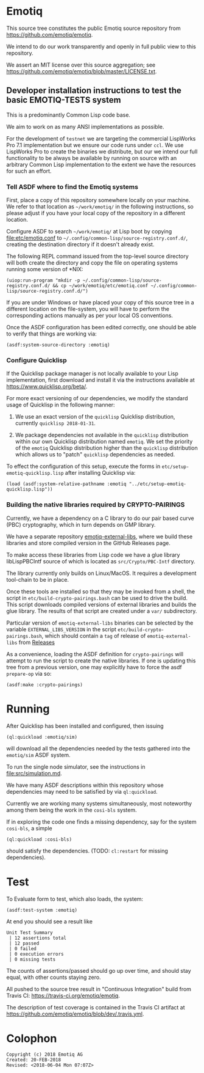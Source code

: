 # Emotiq

This source tree constitutes the public Emotiq source repository from
<https://github.com/emotiq/emotiq>.

We intend to do our work transparently and openly in full public view
to this repository.

We assert an MIT license over this source aggregation; see
<https://github.com/emotiq/emotiq/blob/master/LICENSE.txt>.

## Developer installation instructions to test the basic EMOTIQ-TESTS system

This is a predominantly Common Lisp code base.

We aim to work on as many ANSI implementations as possible.

For the development of `testnet` we are targeting the commercial
LispWorks Pro 7.1 implementation but we ensure our code runs under
`ccl`.  We use LispWorks Pro to create the binaries we distribute, but
our we intend our full functionality to be always be available by
running on source with an arbitrary Common Lisp implementation to the
extent we have the resources for such an effort.

### Tell ASDF where to find the Emotiq systems

First, place a copy of this repository somewhere locally on your
machine.  We refer to that location as `~/work/emotiq/` in the
following instructions, so please adjust if you have your local copy
of the repository in a different location.

Configure ASDF to search `~/work/emotiq/` at Lisp boot by copying
<file:etc/emotiq.conf> to
`~/.config/common-lisp/source-registry.conf.d/`, creating the
destination directory if it doesn't already exist.

The following REPL command issued from the top-level source directory
will both create the directory and copy the file on operating systems
running some version of *NIX:

    (uiop:run-program "mkdir -p ~/.config/common-lisp/source-registry.conf.d/ && cp ~/work/emotiq/etc/emotiq.conf ~/.config/common-lisp/source-registry.conf.d/")


If you are under Windows or have placed your copy of this source tree
in a different location on the file-system, you will have to perform
the corresponding actions manually as per your local OS conventions.

Once the ASDF configuration has been edited correctly, one should be
able to verify that things are working via:

    (asdf:system-source-directory :emotiq)

### Configure Quicklisp

If the Quicklisp package manager is not locally available to your Lisp
implementation, first download and install it via the instructions
available at <https://www.quicklisp.org/beta/>.

For more exact versioning of our dependencies, we modify the standard
usage of Quicklisp in the following manner:

1.  We use an exact version of the `quicklisp` Quicklisp distribution,
    currently `quicklisp 2018-01-31`.
    
2.  We package dependencies not available in the `quicklisp`
    distribution within our own Quicklisp distribution named `emotiq`.
    We set the priority of the `emotiq` Quicklisp distribution higher
    than the `quicklisp` distribution which allows us to "patch"
    `quicklisp` dependencies as needed.

To effect the configuration of this setup, execute the forms in
`etc/setup-emotiq-quicklisp.lisp` after installing Quicklisp via:

    (load (asdf:system-relative-pathname :emotiq "../etc/setup-emotiq-quicklisp.lisp"))

### Building the native libraries required by CRYPTO-PAIRINGS

Currently, we have a dependency on a C library to do our pair based
curve (PBC) cryptography, which in turn depends on GMP library.

We have a separate repository
[emotiq-external-libs](https://github.com/emotiq/emotiq-external-libs),
where we build these libraries and store compiled version in the
GitHub Releases page.

To make access these libraries from Lisp code we have a glue library
libLispPBCIntf source of which is located as `src/Crypto/PBC-Intf`
directory.

The library currently only builds on Linux/MacOS.  It requires a
development tool-chain to be in place.

Once these tools are installed so that they may be invoked from a
shell, the script in `etc/build-crypto-pairings.bash` can be used to
drive the build. This script downloads compiled versions of external
libraries and builds the glue library. The results of that script are
created under a `var/` subdirectory.

Particular version of `emotiq-external-libs` binaries can be selected
by the variable `EXTERNAL_LIBS_VERSION` in the script
`etc/build-crypto-pairings.bash`, which should contain a `tag` of
release of `emotiq-external-libs` from
[Releases](https://github.com/emotiq/emotiq-external-libs/releases)

As a convenience, loading the ASDF definition for `crypto-pairings`
will attempt to run the script to create the native libraries.  If one
is updating this tree from a previous version, one may explicitly have
to force the asdf `prepare-op` via so:

    (asdf:make :crypto-pairings)
    
# Running 

After Quicklisp has been installed and configured, then issuing

    (ql:quickload :emotiq/sim)

will download all the dependencies needed by the tests gathered into
the `emotiq/sim` ASDF system.

To run the single node simulator, see the instructions in
<file:src/simulation.md>.

We have many ASDF descriptions within this repository whose
dependencies may need to be satisfied by via `ql:quickload`.

Currently we are working many systems simultaneously, most noteworthy
among them being the work in the `cosi-bls` system.

If in exploring the code one finds a missing dependency, say for the
system `cosi-bls`, a simple

    (ql:quickload :cosi-bls)

should satisfy the dependencies.  (TODO: `cl:restart` for missing
dependencies).

# Test 

To Evaluate form to test, which also loads, the system:

    (asdf:test-system :emotiq)

At end you should see a result like

    Unit Test Summary
     | 12 assertions total
     | 12 passed
     | 0 failed
     | 0 execution errors
     | 0 missing tests

The counts of assertions/passed should go up over time, and should
stay equal, with other counts staying zero.

All pushed to the source tree result in "Continuous Integration" build
from Travis CI: <https://travis-ci.org/emotiq/emotiq>.

The description of test coverage is contained in the Travis CI
artifact at <https://github.com/emotiq/emotiq/blob/dev/.travis.yml>.

# Colophon

    Copyright (c) 2018 Emotiq AG
    Created: 20-FEB-2018
    Revised: <2018-06-04 Mon 07:07Z>
